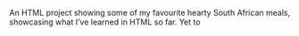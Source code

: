 An HTML project showing some of my favourite hearty South African meals, showcasing what I’ve learned in HTML so far.
Yet to 
